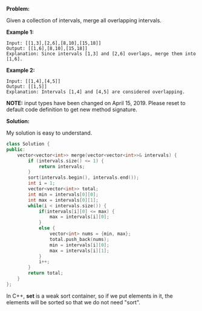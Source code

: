 **Problem:**

Given a collection of intervals, merge all overlapping intervals.

**Example 1:**

```
Input: [[1,3],[2,6],[8,10],[15,18]]
Output: [[1,6],[8,10],[15,18]]
Explanation: Since intervals [1,3] and [2,6] overlaps, merge them into [1,6].
```

**Example 2:**

```
Input: [[1,4],[4,5]]
Output: [[1,5]]
Explanation: Intervals [1,4] and [4,5] are considered overlapping.
```

**NOTE:** input types have been changed on April 15, 2019. Please reset to default code definition to get new method signature.

**Solution:**

My solution is easy to understand. 

```c++
class Solution {
public:
    vector<vector<int>> merge(vector<vector<int>>& intervals) {
        if (intervals.size() <= 1) {
            return intervals;
        }
        sort(intervals.begin(), intervals.end());
        int i = 1;
        vector<vector<int>> total;
        int min = intervals[0][0];
        int max = intervals[0][1];
        while(i < intervals.size()) {
            if(intervals[i][0] <= max) {
                max = intervals[i][0];
            }
            else {
                vector<int> nums = {min, max};
                total.push_back(nums);
                min = intervals[i][0];
                max = intervals[i][1];
            }
            i++;
        }
        return total;
    }
};
```

In C++, **set** is a weak sort container, so if we put elements in it, the elements will be sorted so that we do not need "sort".